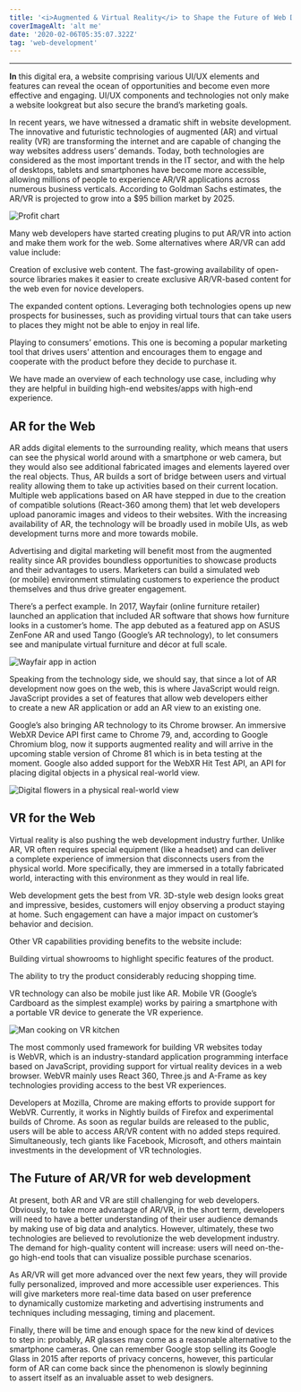 ```yaml
---
title: '<i>Augmented & Virtual Reality</i> to Shape the Future of Web Development'
coverImageAlt: 'alt me'
date: '2020-02-06T05:35:07.322Z'
tag: 'web-development'
---
```


---

**In** this digital era, a website comprising various UI/UX elements and features can reveal the ocean of opportunities and become even more effective and engaging. UI/UX components and technologies not only make a website lookgreat but also secure the brand’s marketing goals.

In recent years, we have witnessed a dramatic shift in website development. The innovative and futuristic technologies of augmented (AR) and virtual reality (VR) are transforming the internet and are capable of changing the way websites address users’ demands. Today, both technologies are considered as the most important trends in the IT sector, and with the help of desktops, tablets and smartphones have become more accessible, allowing millions of people to experience AR/VR applications across numerous business verticals. According to Goldman Sachs estimates, the AR/VR is projected to grow into a $95 billion market by 2025.

<Img imageName='profit-chart' alt='Profit chart' withBigMargin />

Many web developers have started creating plugins to put AR/VR into action and make them work for the web. Some alternatives where AR/VR can add value include:

Creation of exclusive web content. The fast-growing availability of open-source libraries makes it easier to create exclusive AR/VR-based content for the web even for novice developers.

The expanded content options. Leveraging both technologies opens up new prospects for businesses, such as providing virtual tours that can take users to places they might not be able to enjoy in real life.

Playing to consumers’ emotions. This one is becoming a popular marketing tool that drives users’ attention and encourages them to engage and cooperate with the product before they decide to purchase it.

We have made an overview of each technology use case, including why they are helpful in building high-end websites/apps with high-end experience.

<Separator type="bg-repeat" imageName="peopleWithDogBg"/>

## AR for the Web

AR adds digital elements to the surrounding reality, which means that users can see the physical world around with a smartphone or web camera, but they would also see additional fabricated images and elements layered over the real objects. Thus, AR builds a sort of bridge between users and virtual reality allowing them to take up activities based on their current location. Multiple web applications based on AR have stepped in due to the creation of compatible solutions (React-360 among them) that let web developers upload panoramic images and videos to their websites. With the increasing availability of AR, the technology will be broadly used in mobile UIs, as web development turns more and more towards mobile.

Advertising and digital marketing will benefit most from the augmented reality since AR provides boundless opportunities to showcase products and their advantages to users. Marketers can build a simulated web (or mobile) environment stimulating customers to experience the product themselves and thus drive greater engagement.

There’s a perfect example. In 2017, Wayfair (online furniture retailer) launched an application that included AR software that shows how furniture looks in a customer’s home. The app debuted as a featured app on ASUS ZenFone AR and used Tango (Google’s AR technology), to let consumers see and manipulate virtual furniture and décor at full scale.

<Img imageName='wayfair-app' alt='Wayfair app in action'/>

Speaking from the technology side, we should say, that since a lot of AR development now goes on the web, this is where JavaScript would reign. JavaScript provides a set of features that allow web developers either to create a new AR application or add an AR view to an existing one.

Google’s also bringing AR technology to its Chrome browser. An immersive WebXR Device API first came to Chrome 79, and, according to Google Chromium blog, now it supports augmented reality and will arrive in the upcoming stable version of Chrome 81 which is in beta testing at the moment. Google also added support for the WebXR Hit Test API, an API for placing digital objects in a physical real-world view.

<Img imageName='digital-flowers' alt='Digital flowers in a physical real-world view' withBigMargin />

## VR for the Web

Virtual reality is also pushing the web development industry further. Unlike AR, VR often requires special equipment (like a headset) and can deliver a complete experience of immersion that disconnects users from the physical world. More specifically, they are immersed in a totally fabricated world, interacting with this environment as they would in real life.

Web development gets the best from VR. 3D-style web design looks great and impressive, besides, customers will enjoy observing a product staying at home. Such engagement can have a major impact on customer’s behavior and decision.

Other VR capabilities providing benefits to the website include:

Building virtual showrooms to highlight specific features of the product.

The ability to try the product considerably reducing shopping time.

VR technology can also be mobile just like AR. Mobile VR (Google’s Cardboard as the simplest example) works by pairing a smartphone with a portable VR device to generate the VR experience.

<Img imageName='vr-gameplay' alt='Man cooking on VR kitchen'/>

The most commonly used framework for building VR websites today is WebVR, which is an industry-standard application programming interface based on JavaScript, providing support for virtual reality devices in a web browser. WebVR mainly uses React 360, Three.js and A-Frame as key technologies providing access to the best VR experiences.

Developers at Mozilla, Chrome are making efforts to provide support for WebVR. Currently, it works in Nightly builds of Firefox and experimental builds of Chrome. As soon as regular builds are released to the public, users will be able to access AR/VR content with no added steps required. Simultaneously, tech giants like Facebook, Microsoft, and others maintain investments in the development of VR technologies.

## The Future of AR/VR for web development

At present, both AR and VR are still challenging for web developers. Obviously, to take more advantage of AR/VR, in the short term, developers will need to have a better understanding of their user audience demands by making use of big data and analytics. However, ultimately, these two technologies are believed to revolutionize the web development industry. The demand for high-quality content will increase: users will need on-the-go high-end tools that can visualize possible purchase scenarios.

As AR/VR will get more advanced over the next few years, they will provide fully personalized, improved and more accessible user experiences. This will give marketers more real-time data based on user preference to dynamically customize marketing and advertising instruments and techniques including messaging, timing and placement.

Finally, there will be time and enough space for the new kind of devices to step in: probably, AR glasses may come as a reasonable alternative to the smartphone cameras. One can remember Google stop selling its Google Glass in 2015 after reports of privacy concerns, however, this particular form of AR can come back since the phenomenon is slowly beginning to assert itself as an invaluable asset to web designers.
